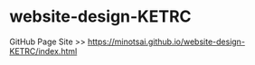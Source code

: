# website-design-KETRC
GitHub Page Site >>
https://minotsai.github.io/website-design-KETRC/index.html
